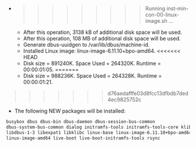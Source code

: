 * >>>>>>>>> Running inst-min-con-00-linux-image.sh ...
  * After this operation, 3138 kB of additional disk space will be used.
  * After this operation, 108 MB of additional disk space will be used.
  * Generate dbus-uuidgen to /var/lib/dbus/machine-id.
  * Installed Linux image: linux-image-6.11.10+bpo-amd64.
<<<<<<< HEAD
  * Disk size = 891240K. Space Used = 264320K. Runtime = 00:00:01:05.
=======
  * Disk size = 988236K. Space Used = 264328K. Runtime = 00:00:01:21.
>>>>>>> d76aedafffe03d8fcc13dfbdb7ded4ec9825752c
  * The following NEW packages will be installed:
  ```bash
busybox dbus dbus-bin dbus-daemon dbus-session-bus-common
dbus-system-bus-common dialog initramfs-tools initramfs-tools-core klibc-utils
libdbus-1-3 libexpat1 libklibc linux-base linux-image-6.11.10+bpo-amd64
linux-image-amd64 live-boot live-boot-initramfs-tools rsync
  ```
